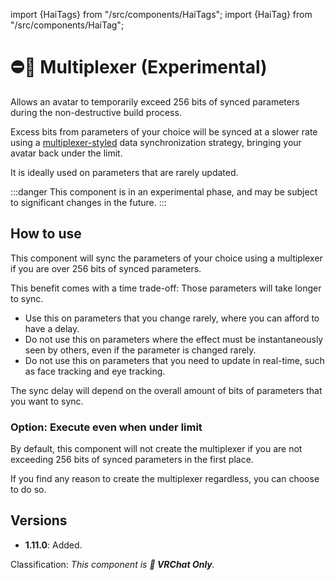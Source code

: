 ﻿---
unlisted: true
---
import {HaiTags} from "/src/components/HaiTags";
import {HaiTag} from "/src/components/HaiTag";

# ⛔💬 Multiplexer (Experimental)

<HaiTags>
<HaiTag requiresVRChat={true} />
</HaiTags>

Allows an avatar to temporarily exceed 256 bits of synced parameters during the non-destructive build process.

Excess bits from parameters of your choice will be synced at a slower rate using a [multiplexer-styled](https://en.wikipedia.org/wiki/Multiplexing) data synchronization strategy,
bringing your avatar back under the limit.

It is ideally used on parameters that are rarely updated.

:::danger
This component is in an experimental phase, and may be subject to significant changes in the future.
:::

## How to use

This component will sync the parameters of your choice using a multiplexer if you are over 256 bits of synced parameters.

This benefit comes with a time trade-off: Those parameters will take longer to sync.
- Use this on parameters that you change rarely, where you can afford to have a delay.
- Do not use this on parameters where the effect must be instantaneously seen by others, even if the parameter is changed rarely.
- Do not use this on parameters that you need to update in real-time, such as face tracking and eye tracking.

The sync delay will depend on the overall amount of bits of parameters that you want to sync.

### Option: Execute even when under limit

By default, this component will not create the multiplexer if you are not exceeding 256 bits of synced parameters in the first place.

If you find any reason to create the multiplexer regardless, you can choose to do so.

[//]: # (### Option: Remove sync from unused parameters)

[//]: # ()
[//]: # (This component can inform you of unused parameters, and take the initiative to remove those unused parameters from your avatar.)

[//]: # ()
[//]: # (:::danger)

[//]: # (If your avatar is meant to work cross-platform &#40;PC & Quest/Android&#41;, **you must keep this option turned OFF**.)

[//]: # (:::)

## Versions

- **1.11.0**: Added.

Classification: *This component is **💬 VRChat Only**.*
